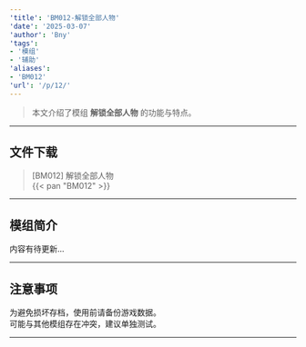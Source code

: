 ```yaml
---
'title': 'BM012-解锁全部人物'
'date': '2025-03-07'
'author': 'Bny'
'tags':
- '模组'
- '辅助'
'aliases':
- 'BM012'
'url': '/p/12/'
---
```


> 本文介绍了模组 **解锁全部人物** 的功能与特点。

---

## 文件下载

> [BM012] 解锁全部人物  
{{< pan "BM012" >}}  

---

## 模组简介

>  
内容有待更新...  

---

## 注意事项

>  
为避免损坏存档，使用前请备份游戏数据。  
可能与其他模组存在冲突，建议单独测试。  

---

